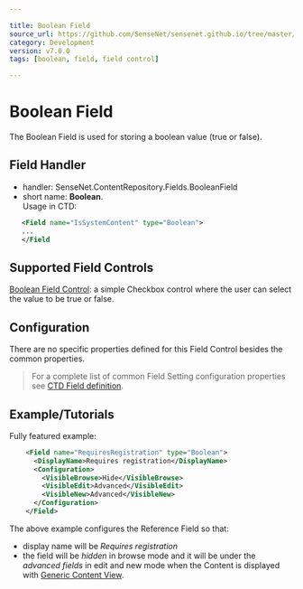 ```yaml
---

title: Boolean Field
source_url: https://github.com/SenseNet/sensenet.github.io/tree/master/_docs/boolean-field.md
category: Development
version: v7.0.0
tags: [boolean, field, field control]

---
```


# Boolean Field

The Boolean Field is used for storing a boolean value (true or false).

## Field Handler

- handler: SenseNet.ContentRepository.Fields.BooleanField
- short name: **Boolean**.\
Usage in CTD:

```xml
   <Field name="IsSystemContent" type="Boolean">
   ...
   </Field

```

## Supported Field Controls

[Boolean Field Control](./Boolean-Field-Control): a simple Checkbox control where the user can select the value to be true or false.

## Configuration

There are no specific properties defined for this Field Control besides the common properties.

> For a complete list of common Field Setting configuration properties see [CTD Field definition](./Content-Type-Definition#Field_definition).

## Example/Tutorials

Fully featured example:

```xml
    <Field name="RequiresRegistration" type="Boolean">
      <DisplayName>Requires registration</DisplayName>
      <Configuration>
        <VisibleBrowse>Hide</VisibleBrowse>
        <VisibleEdit>Advanced</VisibleEdit>
        <VisibleNew>Advanced</VisibleNew>
      </Configuration>
    </Field>
```

The above example configures the Reference Field so that:

- display name will be _Requires registration_
- the field will be _hidden_ in browse mode and it will be under the _advanced fields_ in edit and new mode when the Content is displayed with [Generic Content View](./Generic-Content-View).

